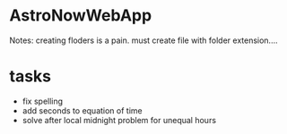 # AstroNowWebApp


Notes: creating floders is a pain.  must create file with folder extension....


# tasks
* fix spelling
* add seconds to equation of time
* solve after local midnight problem for unequal hours
